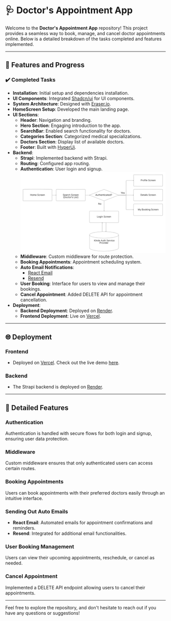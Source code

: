 # 🩺 Doctor's Appointment App

Welcome to the **Doctor's Appointment App** repository! This project provides a seamless way to book, manage, and cancel doctor appointments online. Below is a detailed breakdown of the tasks completed and features implemented.

---

## 🚀 Features and Progress

### ✔️ Completed Tasks

- **Installation**: Initial setup and dependencies installation.
- **UI Components**: Integrated [Shadcn/ui](https://shadcn.dev/) for UI components.
- **System Architecture**: Designed with [Eraser.io](https://www.eraser.io/).
- **HomeScreen Setup**: Developed the main landing page.
- **UI Sections**:
  - **Header**: Navigation and branding.
  - **Hero Section**: Engaging introduction to the app.
  - **SearchBar**: Enabled search functionality for doctors.
  - **Categories Section**: Categorized medical specializations.
  - **Doctors Section**: Display list of available doctors.
  - **Footer**: Built with [HyperUi](https://hyperui.dev/).
- **Backend**:
  - **Strapi**: Implemented backend with Strapi.
  - **Routing**: Configured app routing.
  - **Authentication**: User login and signup.  
    ![Authentication Flow](https://github.com/BeaulaEkka/doctor-appointment-frontend/blob/master/public/images/authentication%20flow.png)
  - **Middleware**: Custom middleware for route protection.
  - **Booking Appointments**: Appointment scheduling system.
  - **Auto Email Notifications**:
    - [React Email](#sending-out-auto-email-react-email)
    - [Resend](#sending-out-auto-email-resend)
  - **User Booking**: Interface for users to view and manage their bookings.
  - **Cancel Appointment**: Added DELETE API for appointment cancellation.
- **Deployment**:
  - **Backend Deployment**: Deployed on [Render](https://render.com/).
  - **Frontend Deployment**: Live on [Vercel](https://vercel.com/).

---

## 🌐 Deployment

### Frontend

- Deployed on [Vercel](https://vercel.com/). Check out the live demo [here](#).

### Backend

- The Strapi backend is deployed on [Render](https://render.com/).

---

## 🔧 Detailed Features

### Authentication

Authentication is handled with secure flows for both login and signup, ensuring user data protection.

### Middleware

Custom middleware ensures that only authenticated users can access certain routes.

### Booking Appointments

Users can book appointments with their preferred doctors easily through an intuitive interface.

### Sending Out Auto Emails

- **React Email**: Automated emails for appointment confirmations and reminders.
- **Resend**: Integrated for additional email functionalities.

### User Booking Management

Users can view their upcoming appointments, reschedule, or cancel as needed.

### Cancel Appointment

Implemented a DELETE API endpoint allowing users to cancel their appointments.

---

Feel free to explore the repository, and don't hesitate to reach out if you have any questions or suggestions!
